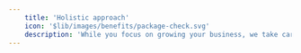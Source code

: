 ```yaml
---
    title: 'Holistic approach'
    icon: '$lib/images/benefits/package-check.svg'
    description: 'While you focus on growing your business, we take care of all your technical needs, from server infrastructure to database design to code development.'
---
```

